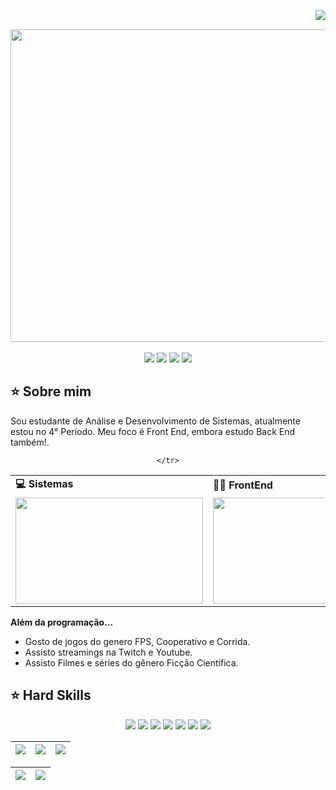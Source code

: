 <img align="right" src="https://komarev.com/ghpvc/?username=mathrocks19&color=ff69b4"><br>
<div align="center">
  <a href="https://github.com/mathrocks19">
    <img align="center" src="https://media0.giphy.com/media/v1.Y2lkPTc5MGI3NjExNm1lZXNhaTg0Znk0NGVrOWZkazBoMG8yYWIzdHkyZGFheDkzcnd0OCZlcD12MV9pbnRlcm5hbF9naWZfYnlfaWQmY3Q9cw/PCq7wvhfSAly10cYx5/giphy.gif" width="961" height="500">
  </a>
</div>
<br>

<div align="center">
  <!-- Work Links -->
  <a href="https://github.com/mathrocks19" target="_blank"><img src="https://img.shields.io/badge/GitHub-100000?style=for-the-badge&logo=github&logoColor=white" target="_blank"></a>
  <a href="https://www.linkedin.com/in/matheus-viana-ab0868278/" target="_blank"><img src="https://img.shields.io/badge/-LinkedIn-%230077B5?style=for-the-badge&logo=linkedin&logoColor=white" target="_blank"></a>
  <a href="mailto:matheuscviana22@gmail.com"><img src="https://img.shields.io/badge/Gmail-D14836?style=for-the-badge&logo=gmail&logoColor=white"></a>
  <!-- YT Links -->
  <!-- Social Links -->
  <a href="https://www.instagram.com/matheus_viana911/" target="_blank"><img src="https://img.shields.io/badge/-Instagram-%23E4405F?style=for-the-badge&logo=instagram&logoColor=white" target="_blank"></a>
  
</div>

## ⭐️ Sobre mim

Sou estudante de Análise e Desenvolvimento de Sistemas, atualmente estou no 4° Período. Meu foco é Front End, embora estudo Back End também!.

<div align="center">
  <table>
    <tr>
      <td><b>💻 Sistemas</b></td>
      <td><b>👨‍💻 FrontEnd</b></td>
    </tr>
    <tr>
      <td><img src="https://media4.giphy.com/media/v1.Y2lkPTc5MGI3NjExOG1zZmttN3oyYW4zbHIydmJ5Nzl6cDhqd2d5cnQxNGN1cTN6eDdleCZlcD12MV9pbnRlcm5hbF9naWZfYnlfaWQmY3Q9Zw/13FrpeVH09Zrb2/giphy.webp" width="300px" height="170px"></td>
<td><img src="https://i.giphy.com/media/v1.Y2lkPTc5MGI3NjExZHRidWprbXl2a3Bud293azl2bmltY3lmNnEyejY5eTQ1cnhkejE4byZlcD12MV9pbnRlcm5hbF9naWZfYnlfaWQmY3Q9Zw/4rZA5D22301iMgrUNd/giphy.gif"  width="300px" height="170px"></td>

    </tr>
  </table>
</div>

<b>Além da programação...</b>

- Gosto de jogos do genero FPS, Cooperativo e Corrida.
- Assisto streamings na Twitch e Youtube. 
- Assisto Filmes e séries do gênero Ficção Científica.

## ⭐️ Hard Skills

<div align="center">
  <!-- Adicione as tecnologias que você domina -->
  <img src="https://img.shields.io/badge/Angular-DD0031?style=for-the-badge&logo=angular&logoColor=white">
  <img src="https://img.shields.io/badge/Tailwind_CSS-38B2AC?style=for-the-badge&logo=tailwind-css&logoColor=white">
  <img src="https://img.shields.io/badge/HTML5-E34F26?style=for-the-badge&logo=html5&logoColor=white">
  <img src="https://img.shields.io/badge/CSS3-1572B6?style=for-the-badge&logo=css3&logoColor=white">
  <img src="https://img.shields.io/badge/Bootstrap-563D7C?style=for-the-badge&logo=bootstrap&logoColor=white">
  <img src="https://img.shields.io/badge/TypeScript-007ACC?style=for-the-badge&logo=typescript&logoColor=white">
  <img src="https://img.shields.io/badge/Microsoft%20SQL%20Server-CC2927?style=for-the-badge&logo=microsoft%20sql%20server&logoColor=white">
  <!-- Outras tecnologias -->
</div>

| ![](http://github-profile-summary-cards.vercel.app/api/cards/stats?username=mathrocks19&theme=tokyonight) | ![](http://github-profile-summary-cards.vercel.app/api/cards/repos-per-language?username=mathrocks19&hide=Html&theme=tokyonight) | ![](http://github-profile-summary-cards.vercel.app/api/cards/most-commit-language?username=mathrocks19&theme=tokyonight) |
| :-: | :-: | :-: |

| ![](http://github-profile-summary-cards.vercel.app/api/cards/profile-details?username=mathrocks19&theme=tokyonight) | ![](https://github-readme-streak-stats.herokuapp.com/?user=mathrocks19&theme=tokyonight&hide_border=true&date_format=M%20j%5B%2C%20Y%5D&background=1A1B27&stroke=35AFA3&ring=BF91F3&fire=BF91F3&currStreakNum=BF91F3&sideNums=BF91F3&currStreakLabel=BF91F3&sideLabels=BF91F3&dates=35AFA3) |
| :-: | :-: |
